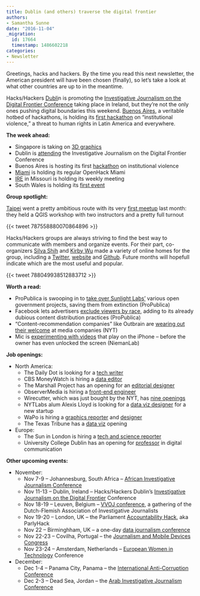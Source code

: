 ```yaml
---
title: Dublin (and others) traverse the digital frontier
authors:
- Samantha Sunne
date: "2016-11-04"
_migration:
  id: 17664
  timestamp: 1486602218
categories:
- Newsletter
---
```


Greetings, hacks and hackers. By the time you read this next newsletter, the American president will have been chosen (finally), so let&#8217;s take a look at what other countries are up to in the meantime.

Hacks/Hackers [Dubli][1]n is promoting the [Investigative Journalism on the Digital Frontier Conference][2] taking place in Ireland, but they&#8217;re not the only ones pushing digital boundaries this weekend. [Buenos Aires][3], a veritable hotbed of hackathons, is holding its [first hackathon][4] on &#8220;institutional violence,&#8221; a threat to human rights in Latin America and everywhere.

**The week ahead:**

  * Singapore is taking on [3D graphics][5]
  * Dublin is [attending][2] the Investigative Journalism on the Digital Frontier Conference
  * Buenos Aires is hosting its first [hackathon][4] on institutional violence
  * [Miami][6] is holding its regular OpenHack Miami
  * [IRE][7] in Missouri is holding its weekly meeting
  * South Wales is holding its [first event][8]

**Group spotlight:**

[Taipei][9] went a pretty ambitious route with its very [first meetup][10] last month: they held a QGIS workshop with two instructors and a pretty full turnout

{{< tweet 787558880070864896 >}}

Hacks/Hackers groups are always striving to find the best way to communicate with members and organize events. For their part, co-organizers [Silva Shih][11] and [Kirby Wu][12] made a variety of online homes for the group, including a [Twitter][13], [website][9] and [Github][14]. Future months will hopefull indicate which are the most useful and popular.

{{< tweet 788049938512883712 >}}

**Worth a read:**

  * ProPublica is swooping in to [take over Sunlight Labs&#8217;][15] various open government projects, saving them from extinction (ProPublica)
  * Facebook lets advertisers [exclude viewers by race][16], adding to its already dubious content distribution practices (ProPublica)
  * &#8220;Content-recommendation companies&#8221; like Outbrain are [wearing out their welcome][17] at media companies (NYT)
  * Mic is [experimenting with videos][18] that play on the iPhone &#8211; before the owner has even unlocked the screen (NiemanLab)

**Job openings:**

  * North America:
      * The Daily Dot is looking for a [tech writer][19]
      * CBS MoneyWatch is hiring a [data editor][20]
      * The Marshall Project has an opening for an [editorial designer][21]
      * ObserverMedia is hiring a [front-end engineer][22]
      * Wirecutter, which was just bought by the NYT, has [nine openings][23]
      * NYTLabs alum Alexis Lloyd is looking for a [data viz designer][24] for a new startup
      * WaPo is hiring a [graphics reporter][25] and [designer][26]
      * The Texas Tribune has a [data viz][27] opening
  * Europe:
      * The Sun in London is hiring a [tech and science reporter][28]
      * University College Dublin has an opening for [professor][29] in digital communication

**Other upcoming events:**

  * November:
      * Nov 7-9 &#8211; Johannesburg, South Africa &#8211; [African Investigative Journalism Conference][30]
      * Nov 11-13 &#8211; Dublin, Ireland &#8211; Hacks/Hackers Dublin&#8217;s [Investigative Journalism on the Digital Frontier][2] Conference
      * Nov 18-19 &#8211; Leuven, Belgium &#8211; [VVOJ conference][31], a gathering of the Dutch-Flemish Association of Investigative Journalists
      * Nov 19-20 &#8211; London, UK &#8211; the Parliament [Accountability Hack][32], aka ParlyHack
      * Nov 22 &#8211; Birminghham, UK &#8211; a one-day [data journalism conference][33]
      * Nov 22-23 &#8211; Covilha, Portugal &#8211; the [Journalism and Mobile Devices Congress][34]
      * Nov 23-24 &#8211; Amsterdam, Netherlands &#8211; [European Women in Technology][35] Conference
  * December:
      * Dec 1-4 &#8211; Panama City, Panama &#8211; the [International Anti-Corruption Conference][36]
      * Dec 2-3 &#8211; Dead Sea, Jordan &#8211; the [Arab Investigative Journalism Conference][37]

 [1]: https://www.meetup.com/hacks-hackers-dublin/
 [2]: http://www.meetup.com/hacks-hackers-dublin/events/235157683/
 [3]: https://www.meetup.com/HacksHackersBA/
 [4]: http://www.meetup.com/HacksHackersBA/events/235283491/
 [5]: http://www.meetup.com/Hacks-Hackers-Singapore/events/235127287/
 [6]: http://www.meetup.com/Hacks-Hackers-Miami/
 [7]: http://www.meetup.com/hackshackersIRE/
 [8]: https://www.facebook.com/events/1739019203030782
 [9]: http://hackshackers.taipei/
 [10]: http://www.accupass.com/go/hhtpe01
 [11]: https://twitter.com/silvashih
 [12]: http://www.tkirby.org/
 [13]: https://twitter.com/hackshackersTPE
 [14]: https://github.com/hackshackerstaipei
 [15]: http://www.propublica.org/article/taking-cues-and-some-projects-from-sunlight-labs
 [16]: http://www.propublica.org/article/facebook-lets-advertisers-exclude-users-by-race
 [17]: http://www.nytimes.com/2016/10/31/business/media/publishers-rethink-outbrain-taboola-ads.html
 [18]: http://www.niemanlab.org/2016/11/mic-is-now-sending-iphones-push-notifications-with-videos-that-play-right-on-the-lock-screen/
 [19]: https://www.mediabistro.com/jobs/description/349836/technology-writer/?TrackID=52
 [20]: http://talkingbiznews.com/biz-news-help-wanted/cbs-moneywatch-seeks-data-editorvideo-producer/
 [21]: https://www.themarshallproject.org/jobs/editorial-designer#.5HYIkRwl0
 [22]: http://www.observermedia.com/careers/frontend-engineer
 [23]: http://www.nytco.com/?s=wirecutter&post_type=careers
 [24]: https://twitter.com/alexislloyd/status/793472431360970752
 [25]: https://t.co/5LoyGdInpB
 [26]: https://t.co/vJZhN0oqlq
 [27]: https://www.texastribune.org/jobs/data-vizualization-developer/
 [28]: http://www.gorkanajobs.co.uk/job/65507/the-sun-technology-and-science-reporter/?deviceType=Desktop&TrackID=1#sc=rss&me=feed&cm=general
 [29]: http://bit.ly/2fF5MY1
 [30]: http://www.journalism.co.za/aijc/
 [31]: http://www.vvoj.nl/leuven2016/
 [32]: https://www.eventbrite.co.uk/e/accountability-hack-2016-tickets-28856127454?aff=efbevent
 [33]: https://www.eventbrite.co.uk/e/data-journalism-uk-2016-tickets-28661083071
 [34]: http://ijnet.org/en/opportunities/conference-focuses-mobile-journalism-portugal
 [35]: http://www.europeanwomenintech.com/#!register/z49gr
 [36]: http://16iacc.org/
 [37]: http://en.arij.net/
